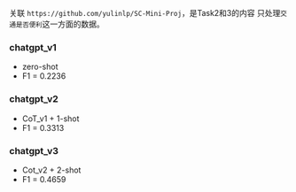 关联 `https://github.com/yulinlp/SC-Mini-Proj`，是Task2和3的内容
只处理`交通是否便利`这一方面的数据。
### chatgpt_v1
- zero-shot 
- F1 = 0.2236   
### chatgpt_v2
- CoT_v1 + 1-shot
- F1 = 0.3313
### chatgpt_v3
- Cot_v2 + 2-shot
- F1 = 0.4659
